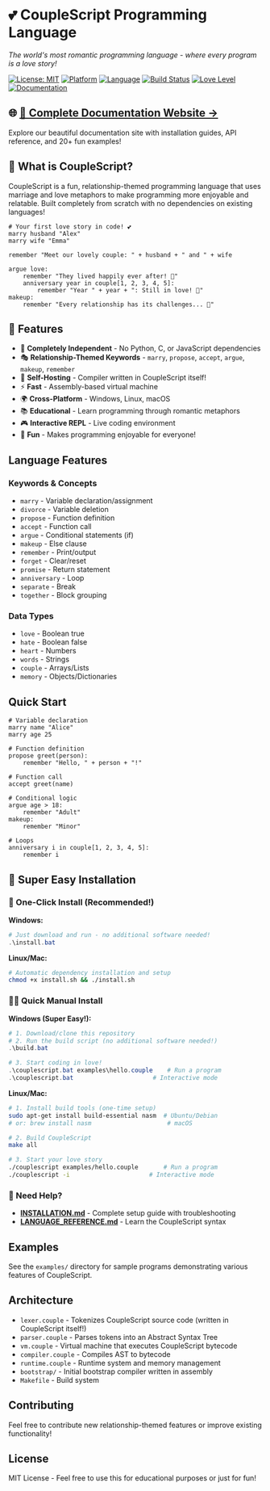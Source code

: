 # 💕 CoupleScript Programming Language

*The world's most romantic programming language - where every program is a love story!*

[![License: MIT](https://img.shields.io/badge/License-MIT-pink.svg)](https://opensource.org/licenses/MIT)
[![Platform](https://img.shields.io/badge/Platform-Windows%20%7C%20Linux%20%7C%20macOS-lightgrey.svg)](https://github.com/username/couplescript)
[![Language](https://img.shields.io/badge/Language-CoupleScript-ff69b4.svg)](https://github.com/username/couplescript)
[![Build Status](https://img.shields.io/badge/Build-Passing-brightgreen.svg)](https://github.com/username/couplescript)
[![Love Level](https://img.shields.io/badge/Love%20Level-100%25-red.svg?style=flat&logo=heart)](https://github.com/username/couplescript)
[![Documentation](https://img.shields.io/badge/docs-GitHub_Pages-blue.svg)](https://username.github.io/couplescript)

## 🌐 **[📖 Complete Documentation Website →](https://username.github.io/couplescript)**

Explore our beautiful documentation site with installation guides, API reference, and 20+ fun examples!

## 🌟 What is CoupleScript?

CoupleScript is a fun, relationship-themed programming language that uses marriage and love metaphors to make programming more enjoyable and relatable. Built completely from scratch with no dependencies on existing languages!

```couplescript
# Your first love story in code! 💕
marry husband "Alex"
marry wife "Emma"

remember "Meet our lovely couple: " + husband + " and " + wife

argue love:
    remember "They lived happily ever after! 🎉"
    anniversary year in couple[1, 2, 3, 4, 5]:
        remember "Year " + year + ": Still in love! 💖"
makeup:
    remember "Every relationship has its challenges... 💪"
```

## 🚀 Features

- 💝 **Completely Independent** - No Python, C, or JavaScript dependencies
- 🎭 **Relationship-Themed Keywords** - `marry`, `propose`, `accept`, `argue`, `makeup`, `remember`
- 🔧 **Self-Hosting** - Compiler written in CoupleScript itself!
- ⚡ **Fast** - Assembly-based virtual machine
- 🌍 **Cross-Platform** - Windows, Linux, macOS
- 📚 **Educational** - Learn programming through romantic metaphors
- 🎮 **Interactive REPL** - Live coding environment
- 💖 **Fun** - Makes programming enjoyable for everyone!

## Language Features

### Keywords & Concepts
- `marry` - Variable declaration/assignment
- `divorce` - Variable deletion
- `propose` - Function definition
- `accept` - Function call
- `argue` - Conditional statements (if)
- `makeup` - Else clause
- `remember` - Print/output
- `forget` - Clear/reset
- `promise` - Return statement
- `anniversary` - Loop
- `separate` - Break
- `together` - Block grouping

### Data Types
- `love` - Boolean true
- `hate` - Boolean false
- `heart` - Numbers
- `words` - Strings
- `couple` - Arrays/Lists
- `memory` - Objects/Dictionaries

## Quick Start

```couplescript
# Variable declaration
marry name "Alice"
marry age 25

# Function definition
propose greet(person):
    remember "Hello, " + person + "!"

# Function call
accept greet(name)

# Conditional logic
argue age > 18:
    remember "Adult"
makeup:
    remember "Minor"

# Loops
anniversary i in couple[1, 2, 3, 4, 5]:
    remember i
```

## 🚀 Super Easy Installation

### 🎯 One-Click Install (Recommended!)

**Windows:**
```powershell
# Just download and run - no additional software needed!
.\install.bat
```

**Linux/Mac:**
```bash
# Automatic dependency installation and setup
chmod +x install.sh && ./install.sh
```

### 🏃‍♂️ Quick Manual Install

**Windows (Super Easy!):**
```powershell
# 1. Download/clone this repository
# 2. Run the build script (no additional software needed!)
.\build.bat

# 3. Start coding in love!
.\couplescript.bat examples\hello.couple    # Run a program
.\couplescript.bat                      # Interactive mode
```

**Linux/Mac:**
```bash
# 1. Install build tools (one-time setup)
sudo apt-get install build-essential nasm  # Ubuntu/Debian
# or: brew install nasm                     # macOS

# 2. Build CoupleScript
make all

# 3. Start your love story
./couplescript examples/hello.couple       # Run a program
./couplescript -i                      # Interactive mode
```

### 📖 Need Help?
- **[INSTALLATION.md](INSTALLATION.md)** - Complete setup guide with troubleshooting
- **[LANGUAGE_REFERENCE.md](LANGUAGE_REFERENCE.md)** - Learn the CoupleScript syntax

## Examples

See the `examples/` directory for sample programs demonstrating various features of CoupleScript.

## Architecture

- `lexer.couple` - Tokenizes CoupleScript source code (written in CoupleScript itself!)
- `parser.couple` - Parses tokens into an Abstract Syntax Tree
- `vm.couple` - Virtual machine that executes CoupleScript bytecode
- `compiler.couple` - Compiles AST to bytecode
- `runtime.couple` - Runtime system and memory management
- `bootstrap/` - Initial bootstrap compiler written in assembly
- `Makefile` - Build system

## Contributing

Feel free to contribute new relationship-themed features or improve existing functionality!

## License

MIT License - Feel free to use this for educational purposes or just for fun!
